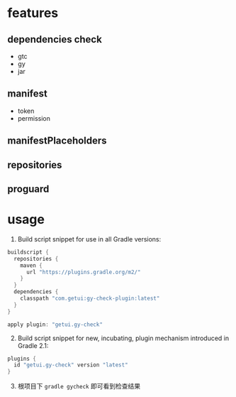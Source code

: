 # features

## dependencies check 
* gtc
* gy
* jar


## manifest
* token
* permission


## manifestPlaceholders


## repositories

## proguard 

# usage 

1. Build script snippet for use in all Gradle versions:
```groovy
buildscript {
  repositories {
    maven {
      url "https://plugins.gradle.org/m2/"
    }
  }
  dependencies {
    classpath "com.getui:gy-check-plugin:latest"
  }
}

apply plugin: "getui.gy-check"
```

2. Build script snippet for new, incubating, plugin mechanism introduced in Gradle 2.1:

```groovy
plugins {
  id "getui.gy-check" version "latest"
}

```

3.  根项目下 `gradle gycheck` 即可看到检查结果
